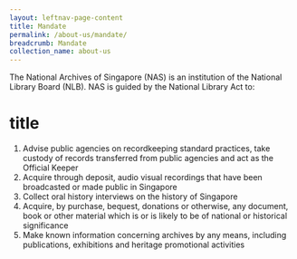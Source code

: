 ```yaml
---
layout: leftnav-page-content
title: Mandate
permalink: /about-us/mandate/
breadcrumb: Mandate
collection_name: about-us
---
```


The National Archives of Singapore (NAS) is an institution of the National Library Board (NLB). NAS is guided by the National Library Act to:
 <h1>title</h1>
 

1. Advise public agencies on recordkeeping standard practices, take custody of records transferred from public agencies and act as the Official Keeper
2. Acquire through deposit, audio visual recordings that have been broadcasted or made public in Singapore
3. Collect oral history interviews on the history of Singapore
4. Acquire, by purchase, bequest, donations or otherwise, any document, book or other material which is or is likely to be of national or historical significance
5. Make known information concerning archives by any means, including publications, exhibitions and heritage promotional activities 

<script type="text/javascript" src="https://eservice-stg.nlb.gov.sg/assets/js/jquery.js"></script>
<script type="text/javascript" src="https://eservice-stg.nlb.gov.sg/components/js/bundle.js?key=w3ItUCwpcR9N"></script>
<cms-player class="ui-theme-indigo"
data-filename="ABC/ABC_Test201612201502F1.mp4"
data-filetype="video">
</cms-player>
